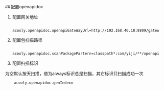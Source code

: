##配置openapidoc

1. 配置网关地址

        acooly.openapidoc.openapiGateWayUrl=http://192.168.46.18:8809/gateway.html

2. 配置包扫描路径

        acooly.openapidoc.scanPackagePartern=classpath*:com/yiji/**/openapi/service/**/*.class

3. 配置扫描标识

为空默认按天扫描，值为always标识总是扫描，其它标识只扫描成功一次

        acooly.openapidoc.genIndex=
